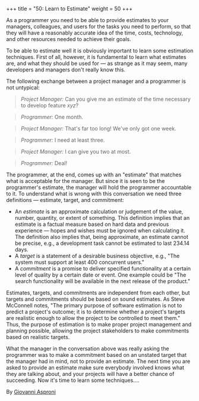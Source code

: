 +++
title = "50: Learn to Estimate"
weight = 50
+++

As a programmer you need to be able to provide estimates to your managers, colleagues, and users for the tasks you need to perform, so that they will have a reasonably accurate idea of the time, costs, technology, and other resources needed to achieve their goals.

To be able to estimate well it is obviously important to learn some estimation techniques. First of all, however, it is fundamental to learn what estimates are, and what they should be used for — as strange as it may seem, many developers and managers don't really know this.

The following exchange between a project manager and a programmer is not untypical:

> *Project Manager:* Can you give me an estimate of the time necessary to develop feature *xyz*?

> *Programmer:* One month.

> *Project Manager:* That's far too long! We've only got one week.

> *Programmer:* I need at least three.

> *Project Manager:* I can give you two at most.

> *Programmer:* Deal!

The programmer, at the end, comes up with an "estimate" that matches what is acceptable for the manager. But since it is seen to be the programmer's estimate, the manager will hold the programmer accountable to it. To understand what is wrong with this conversation we need three definitions — estimate, target, and commitment:

- An *estimate* is an approximate calculation or judgement of the value, number, quantity, or extent of something. This definition implies that an estimate is a factual measure based on hard data and previous experience — hopes and wishes must be ignored when calculating it. The definition also implies that, being approximate, an estimate cannot be precise, e.g., a development task cannot be estimated to last 234.14 days.
- A *target* is a statement of a desirable business objective, e.g., "The system must support at least 400 concurrent users."
- A *commitment* is a promise to deliver specified functionality at a certain level of quality by a certain date or event. One example could be "The search functionality will be available in the next release of the product."

Estimates, targets, and commitments are independent from each other, but targets and commitments should be based on sound estimates. As Steve McConnell notes, "The primary purpose of software estimation is not to predict a project's outcome; it is to determine whether a project's targets are realistic enough to allow the project to be controlled to meet them." Thus, the purpose of estimation is to make proper project management and planning possible, allowing the project stakeholders to make commitments based on realistic targets.

What the manager in the conversation above was really asking the programmer was to make a commitment based on an unstated target that the manager had in mind, not to provide an estimate. The next time you are asked to provide an estimate make sure everybody involved knows what they are talking about, and your projects will have a better chance of succeeding. Now it's time to learn some techniques....

By [Giovanni Asproni](http://programmer.97things.oreilly.com/wiki/index.php/Giovanni_Asproni)